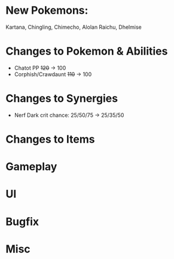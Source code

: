 # New Pokemons:

Kartana, Chingling, Chimecho, Alolan Raichu, Dhelmise

# Changes to Pokemon & Abilities

- Chatot PP ~~120~~ → 100
- Corphish/Crawdaunt ~~110~~ → 100

# Changes to Synergies

- Nerf Dark crit chance: 25/50/75 → 25/35/50

# Changes to Items

# Gameplay

# UI

# Bugfix

# Misc
